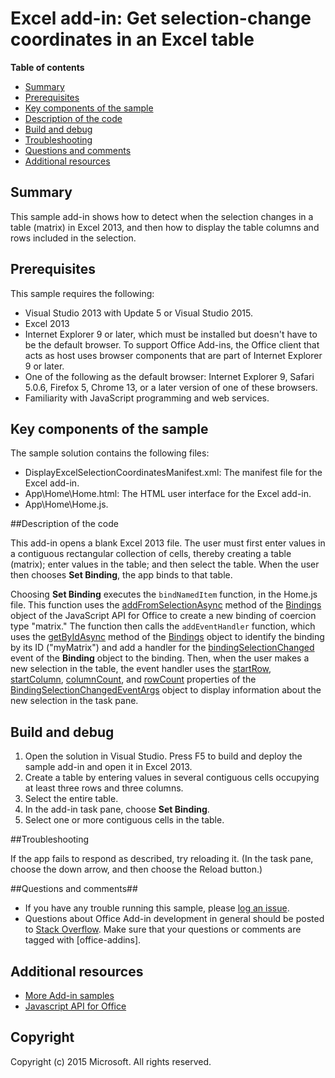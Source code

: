 # Excel add-in: Get selection-change coordinates in an Excel table

**Table of contents**

* [Summary](#summary)
* [Prerequisites](#prerequisites)
* [Key components of the sample](#components)
* [Description of the code](#codedescription)
* [Build and debug](#build)
* [Troubleshooting](#troubleshooting)
* [Questions and comments](#questions)
* [Additional resources](#additional-resources)

<a name="summary"></a>
## Summary
This sample add-in shows how to detect when the selection changes in a table (matrix) in Excel 2013, and then how to display the table columns and rows included in the selection.

<a name="prerequisites"></a>
## Prerequisites ##

This sample requires the following:  

  - Visual Studio 2013 with Update 5 or Visual Studio 2015.  
  - Excel 2013
  - Internet Explorer 9 or later, which must be installed but doesn't have to be the default browser. To support Office Add-ins, the Office client that acts as host uses browser components that are part of Internet Explorer 9 or later.
  - One of the following as the default browser: Internet Explorer 9, Safari 5.0.6, Firefox 5, Chrome 13, or a later version of one of these browsers.
  - Familiarity with JavaScript programming and web services.

<a name="components"></a>
## Key components of the sample
The sample solution contains the following files:

- DisplayExcelSelectionCoordinatesManifest.xml: The manifest file for the Excel add-in.
- App\Home\Home.html: The HTML user interface for the Excel add-in.
- App\Home\Home.js. 

<a name="codedescription"></a>
##Description of the code

This add-in opens a blank Excel 2013 file. The user must first enter values in a contiguous rectangular collection of cells, thereby creating a table (matrix); enter values in the table; and then select the table. When the user then chooses **Set Binding**, the app binds to that table.

Choosing **Set Binding** executes the `bindNamedItem` function, in the Home.js file. This function uses the [addFromSelectionAsync](http://msdn.microsoft.com/library/office/apps/fp142282(v=office.15)) method of the [Bindings](http://msdn.microsoft.com/library/fp160966(v=office.15)) object of the JavaScript API for Office to create a new binding of coercion type "matrix." The function then calls the `addEventHandler` function, which uses the [getByIdAsync](http://msdn.microsoft.com/library/fp161008(v=office.15)) method of the [Bindings](http://msdn.microsoft.com/library/fp160966(v=office.15)) object to identify the binding by its ID ("myMatrix") and add a handler for the [bindingSelectionChanged](http://msdn.microsoft.com/library/fp161088(v=office.15)) event of the **Binding** object to the binding. Then, when the user makes a new selection in the table, the event handler uses the [startRow](http://msdn.microsoft.com/library/fp179809), [startColumn](http://msdn.microsoft.com/library/fp179837), [columnCount](http://msdn.microsoft.com/library/fp179813), and [rowCount](http://msdn.microsoft.com/library/fp179805) properties of the [BindingSelectionChangedEventArgs](http://msdn.microsoft.com/library/9b879ce5-e59c-4059-b488-c51eddfdca5b) object to display information about the new selection in the task pane.

<a name="build"></a>
## Build and debug ##

1. Open the solution in Visual Studio. Press F5 to build and deploy the sample add-in and open it in Excel 2013.
2. Create a table by entering values in several contiguous cells occupying at least three rows and three columns.
3. Select the entire table.
4. In the add-in task pane, choose **Set Binding**.
5. Select one or more contiguous cells in the table.

<a name="troubleshooting"></a>
##Troubleshooting

If the app fails to respond as described, try reloading it. (In the task pane, choose the down arrow, and then choose the Reload button.)

<a name="questions"></a>
##Questions and comments##

- If you have any trouble running this sample, please [log an issue](https://github.com/OfficeDev/Excel-Add-in-Javascript-GetSelectionChangeCoordinates/issues).
- Questions about Office Add-in development in general should be posted to [Stack Overflow](http://stackoverflow.com/questions/tagged/office-addins). Make sure that your questions or comments are tagged with [office-addins].


<a name="additional-resources"></a>
## Additional resources ##

- [More Add-in samples](https://github.com/OfficeDev?utf8=%E2%9C%93&query=-Add-in)
- [Javascript API for Office](http://msdn.microsoft.com/library/fp142185(office.15).aspx)


## Copyright
Copyright (c) 2015 Microsoft. All rights reserved.
